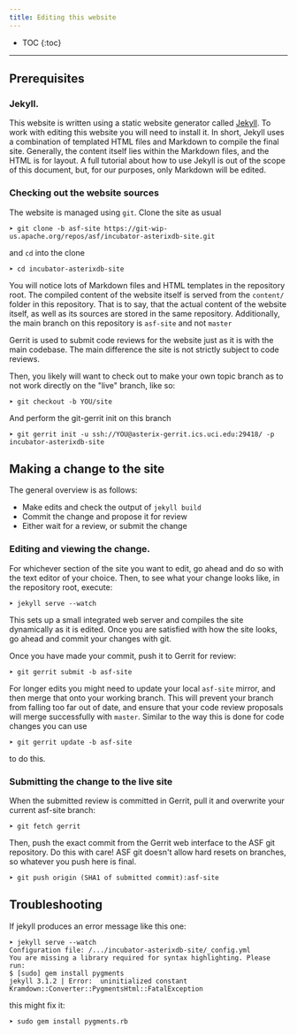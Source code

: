 ```yaml
---
title: Editing this website
---
```


<!-- Major credit to the Apache Flink guys for writing a great doc in a similar vein for their website
that happens to use more or less the same tooling as AsterixDB's. Much of this doc is based on it. -->

* TOC
{:toc}

---

## Prerequisites

### Jekyll.
This website is written using a static website generator called [Jekyll](https://github.com/jekyll/jekyll). To work with editing this website you will need to install it.
In short, Jekyll uses a combination of templated HTML files and Markdown to compile the final site.
Generally, the content itself lies within the Markdown files, and the HTML is for layout.
A full tutorial about how to use Jekyll is out of the scope of this document, but, for our purposes, only Markdown will be edited.

### Checking out the website sources

The website is managed using `git`. Clone the site as usual

    ➤ git clone -b asf-site https://git-wip-us.apache.org/repos/asf/incubator-asterixdb-site.git

and `cd` into the clone

    ➤ cd incubator-asterixdb-site

You will notice lots of Markdown files and HTML templates in the repository root. The compiled content of the website itself is served from the `content/` folder in this repository. That is to say, that the actual content of the website itself, as well as its sources are stored in the same repository. Additionally, the main branch on this repository is `asf-site` and not `master`

Gerrit is used to submit code reviews for the website just as it is with the main codebase. The main difference the site is not strictly subject to code reviews.

Then, you likely will want to check out to make your own topic branch as to not work directly on the "live" branch, like so:

    ➤ git checkout -b YOU/site

And perform the git-gerrit init on this branch

    ➤ git gerrit init -u ssh://YOU@asterix-gerrit.ics.uci.edu:29418/ -p incubator-asterixdb-site


## Making a change to the site

The general overview is as follows:

- Make edits and check the output of `jekyll build`
- Commit the change and propose it for review
- Either wait for a review, or submit the change

### Editing and viewing the change.

For whichever section of the site you want to edit, go ahead and do so with the text editor of your choice. Then, to see what your change looks like, in the repository root, execute:

    ➤ jekyll serve --watch

This sets up a small integrated web server and compiles the site dynamically as it is edited. Once you are satisfied with how the site looks, go ahead and commit your changes with git.

Once you have made your commit, push it to Gerrit for review:

    ➤ git gerrit submit -b asf-site

For longer edits you might need to update your local `asf-site` mirror, and then merge that onto your working branch. This will prevent your branch from falling too far out of date, and ensure that your code review proposals will merge successfully with `master`. Similar to the way this is done for code changes you can use

    ➤ git gerrit update -b asf-site

to do this.

### Submitting the change to the live site

When the submitted review is committed in Gerrit, pull it and overwrite your current asf-site branch:

    ➤ git fetch gerrit

Then, push the exact commit from the Gerrit web interface to the ASF git repository. Do this with care! ASF git doesn't allow hard resets on branches, so whatever you push here is final.

    ➤ git push origin (SHA1 of submitted commit):asf-site

## Troubleshooting

If jekyll produces an error message like this one:

    ➤ jekyll serve --watch
    Configuration file: /.../incubator-asterixdb-site/_config.yml
    You are missing a library required for syntax highlighting. Please run:
    $ [sudo] gem install pygments
    jekyll 3.1.2 | Error:  uninitialized constant Kramdown::Converter::PygmentsHtml::FatalException

  this might fix it:

    ➤ sudo gem install pygments.rb

